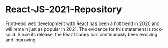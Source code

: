 # React-JS-2021-Repository
 Front-end web development with React has been a hot trend in 2020 and will remain just as popular in 2021. The evidence for this statement is rock-solid. Since its release, the React library has continuously been evolving and improving.
